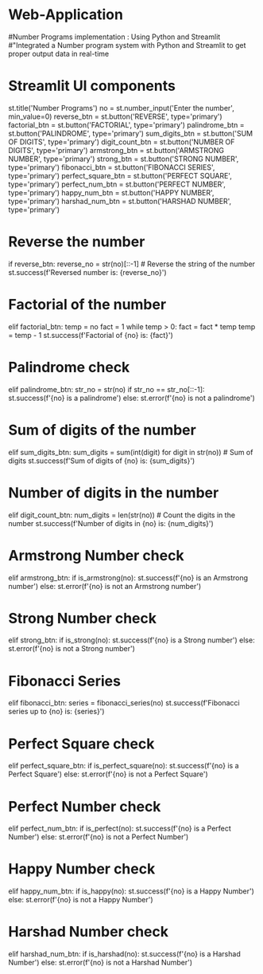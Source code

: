 # Web-Application
#Number Programs implementation :  Using Python and Streamlit  
#"Integrated a Number program system with Python and Streamlit to get proper output data in real-time


# Streamlit UI components
st.title('Number Programs')
no = st.number_input('Enter the number', min_value=0)
reverse_btn = st.button('REVERSE', type='primary')
factorial_btn = st.button('FACTORIAL', type='primary')
palindrome_btn = st.button('PALINDROME', type='primary')
sum_digits_btn = st.button('SUM OF DIGITS', type='primary')
digit_count_btn = st.button('NUMBER OF DIGITS', type='primary')
armstrong_btn = st.button('ARMSTRONG NUMBER', type='primary')
strong_btn = st.button('STRONG NUMBER', type='primary')
fibonacci_btn = st.button('FIBONACCI SERIES', type='primary')
perfect_square_btn = st.button('PERFECT SQUARE', type='primary')
perfect_num_btn = st.button('PERFECT NUMBER', type='primary')
happy_num_btn = st.button('HAPPY NUMBER', type='primary')
harshad_num_btn = st.button('HARSHAD NUMBER', type='primary')

# Reverse the number
if reverse_btn:
    reverse_no = str(no)[::-1]  # Reverse the string of the number
    st.success(f'Reversed number is: {reverse_no}')

# Factorial of the number
elif factorial_btn:
    temp = no
    fact = 1
    while temp > 0:
        fact = fact * temp
        temp = temp - 1
    st.success(f'Factorial of {no} is: {fact}')

# Palindrome check
elif palindrome_btn:
    str_no = str(no)
    if str_no == str_no[::-1]:
        st.success(f'{no} is a palindrome')
    else:
        st.error(f'{no} is not a palindrome')

# Sum of digits of the number
elif sum_digits_btn:
    sum_digits = sum(int(digit) for digit in str(no))  # Sum of digits
    st.success(f'Sum of digits of {no} is: {sum_digits}')

# Number of digits in the number
elif digit_count_btn:
    num_digits = len(str(no))  # Count the digits in the number
    st.success(f'Number of digits in {no} is: {num_digits}')

# Armstrong Number check
elif armstrong_btn:
    if is_armstrong(no):
        st.success(f'{no} is an Armstrong number')
    else:
        st.error(f'{no} is not an Armstrong number')

# Strong Number check
elif strong_btn:
    if is_strong(no):
        st.success(f'{no} is a Strong number')
    else:
        st.error(f'{no} is not a Strong number')

# Fibonacci Series
elif fibonacci_btn:
    series = fibonacci_series(no)
    st.success(f'Fibonacci series up to {no} is: {series}')

# Perfect Square check
elif perfect_square_btn:
    if is_perfect_square(no):
        st.success(f'{no} is a Perfect Square')
    else:
        st.error(f'{no} is not a Perfect Square')

# Perfect Number check
elif perfect_num_btn:
    if is_perfect(no):
        st.success(f'{no} is a Perfect Number')
    else:
        st.error(f'{no} is not a Perfect Number')

# Happy Number check
elif happy_num_btn:
    if is_happy(no):
        st.success(f'{no} is a Happy Number')
    else:
        st.error(f'{no} is not a Happy Number')

# Harshad Number check
elif harshad_num_btn:
    if is_harshad(no):
        st.success(f'{no} is a Harshad Number')
    else:
        st.error(f'{no} is not a Harshad Number')
